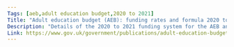 ```yaml
---
Tags: [aeb,adult education budget,2020 to 2021]
Title: "Adult education budget (AEB): funding rates and formula 2020 to 2021"
Description: "Details of the 2020 to 2021 funding system for the AEB and 16 to 18 traineeships."
Link: https://www.gov.uk/government/publications/adult-education-budget-aeb-funding-rates-and-formula-2020-to-2021
---
```


